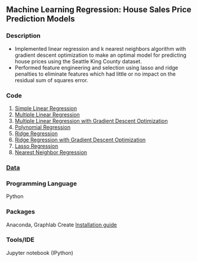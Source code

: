 ## Machine Learning Regression: House Sales Price Prediction Models

### Description
* Implemented linear regression and k nearest neighbors algorithm with gradient descent optimization to make an optimal model for predicting house prices using the Seattle King County dataset.
* Performed feature engineering and selection using lasso and ridge penalties to eliminate features which had little or no impact on the residual sum of squares error.

### Code
1. [Simple Linear Regression](https://github.com/agrawal-priyank/machine-learning-regression/blob/master/simple-linear-regression/simple-linear-regression.ipynb)
2. [Multiple Linear Regression](https://github.com/agrawal-priyank/machine-learning-regression/blob/master/multiple-linear-regression/multiple-regression.ipynb)
3. [Multiple Linear Regression with Gradient Descent Optimization](https://github.com/agrawal-priyank/machine-learning-regression/blob/master/multiple-linear-regression/multiple-regression-gradient-descent.ipynb)
4. [Polynomial Regression](https://github.com/agrawal-priyank/machine-learning-regression/blob/master/polynomial-regression/polynomial-regression.ipynb)
5. [Ridge Regression](https://github.com/agrawal-priyank/machine-learning-regression/blob/master/ridge-regression/ridge-regression.ipynb)
6. [Ridge Regression with Gradient Descent Optimization](https://github.com/agrawal-priyank/machine-learning-regression/blob/master/ridge-regression/ridge-regression-gradient-descent.ipynb)
7. [Lasso Regression](https://github.com/agrawal-priyank/machine-learning-regression/blob/master/lasso-regression/lasso-regression.ipynb)
8. [Nearest Neighbor Regression](https://github.com/agrawal-priyank/machine-learning-regression/blob/master/nearest-neighbor-regression/nearest-neighbor-regression.ipynb)

### [Data](https://github.com/Himanshu-Udupa/House-Sales-Prediction/tree/master/data)

### Programming Language
Python

### Packages
Anaconda, Graphlab Create [Installation guide](https://turi.com/learn/coursera/)

### Tools/IDE 
Jupyter notebook (IPython)

